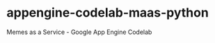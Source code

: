 appengine-codelab-maas-python
=============================

Memes as a Service - Google App Engine Codelab
